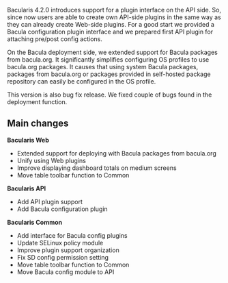 
Bacularis 4.2.0 introduces support for a plugin interface on the API side.
So, since now users are able to create own API-side plugins in the same way
as they can already create Web-side plugins. For a good start we provided
a Bacula configuration plugin interface and we prepared first API plugin for
attaching pre/post config actions.

On the Bacula deployment side, we extended support for Bacula packages from
bacula.org. It significantly simplifies configuring OS profiles to use
bacula.org packages. It causes that using system Bacula packages, packages
from bacula.org or packages provided in self-hosted package repository can
easily be configured in the OS profile.

This version is also bug fix release. We fixed couple of bugs found in
the deployment function.

## Main changes

**Bacularis Web**
 - Extended support for deploying with Bacula packages from bacula.org
 - Unify using Web plugins
 - Improve displaying dashboard totals on medium screens
 - Move table toolbar function to Common

**Bacularis API**
 - Add API plugin support
 - Add Bacula configuration plugin

**Bacularis Common**
 - Add interface for Bacula config plugins
 - Update SELinux policy module
 - Improve plugin support organization
 - Fix SD config permission setting
 - Move table toolbar function to Common
 - Move Bacula config module to API

